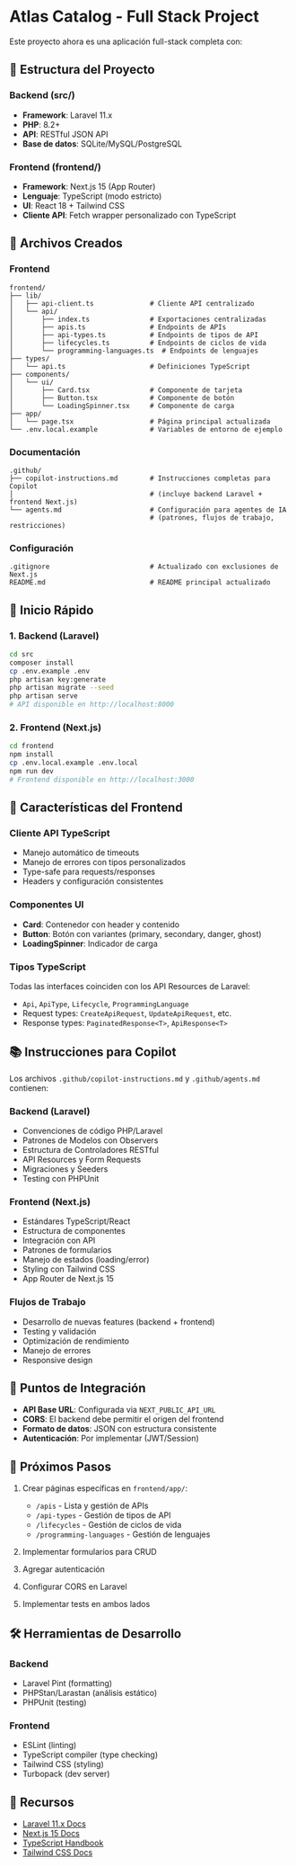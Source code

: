 # Atlas Catalog - Full Stack Project

Este proyecto ahora es una aplicación full-stack completa con:

## 🎯 Estructura del Proyecto

### Backend (src/)

-   **Framework**: Laravel 11.x
-   **PHP**: 8.2+
-   **API**: RESTful JSON API
-   **Base de datos**: SQLite/MySQL/PostgreSQL

### Frontend (frontend/)

-   **Framework**: Next.js 15 (App Router)
-   **Lenguaje**: TypeScript (modo estricto)
-   **UI**: React 18 + Tailwind CSS
-   **Cliente API**: Fetch wrapper personalizado con TypeScript

## 📁 Archivos Creados

### Frontend

```
frontend/
├── lib/
│   ├── api-client.ts              # Cliente API centralizado
│   └── api/
│       ├── index.ts               # Exportaciones centralizadas
│       ├── apis.ts                # Endpoints de APIs
│       ├── api-types.ts           # Endpoints de tipos de API
│       ├── lifecycles.ts          # Endpoints de ciclos de vida
│       └── programming-languages.ts  # Endpoints de lenguajes
├── types/
│   └── api.ts                     # Definiciones TypeScript
├── components/
│   └── ui/
│       ├── Card.tsx               # Componente de tarjeta
│       ├── Button.tsx             # Componente de botón
│       └── LoadingSpinner.tsx     # Componente de carga
├── app/
│   └── page.tsx                   # Página principal actualizada
└── .env.local.example             # Variables de entorno de ejemplo
```

### Documentación

```
.github/
├── copilot-instructions.md        # Instrucciones completas para Copilot
│                                  # (incluye backend Laravel + frontend Next.js)
└── agents.md                      # Configuración para agentes de IA
                                   # (patrones, flujos de trabajo, restricciones)
```

### Configuración

```
.gitignore                         # Actualizado con exclusiones de Next.js
README.md                          # README principal actualizado
```

## 🚀 Inicio Rápido

### 1. Backend (Laravel)

```bash
cd src
composer install
cp .env.example .env
php artisan key:generate
php artisan migrate --seed
php artisan serve
# API disponible en http://localhost:8000
```

### 2. Frontend (Next.js)

```bash
cd frontend
npm install
cp .env.local.example .env.local
npm run dev
# Frontend disponible en http://localhost:3000
```

## 🎨 Características del Frontend

### Cliente API TypeScript

-   Manejo automático de timeouts
-   Manejo de errores con tipos personalizados
-   Type-safe para requests/responses
-   Headers y configuración consistentes

### Componentes UI

-   **Card**: Contenedor con header y contenido
-   **Button**: Botón con variantes (primary, secondary, danger, ghost)
-   **LoadingSpinner**: Indicador de carga

### Tipos TypeScript

Todas las interfaces coinciden con los API Resources de Laravel:

-   `Api`, `ApiType`, `Lifecycle`, `ProgrammingLanguage`
-   Request types: `CreateApiRequest`, `UpdateApiRequest`, etc.
-   Response types: `PaginatedResponse<T>`, `ApiResponse<T>`

## 📚 Instrucciones para Copilot

Los archivos `.github/copilot-instructions.md` y `.github/agents.md` contienen:

### Backend (Laravel)

-   Convenciones de código PHP/Laravel
-   Patrones de Modelos con Observers
-   Estructura de Controladores RESTful
-   API Resources y Form Requests
-   Migraciones y Seeders
-   Testing con PHPUnit

### Frontend (Next.js)

-   Estándares TypeScript/React
-   Estructura de componentes
-   Integración con API
-   Patrones de formularios
-   Manejo de estados (loading/error)
-   Styling con Tailwind CSS
-   App Router de Next.js 15

### Flujos de Trabajo

-   Desarrollo de nuevas features (backend + frontend)
-   Testing y validación
-   Optimización de rendimiento
-   Manejo de errores
-   Responsive design

## 🔗 Puntos de Integración

-   **API Base URL**: Configurada via `NEXT_PUBLIC_API_URL`
-   **CORS**: El backend debe permitir el origen del frontend
-   **Formato de datos**: JSON con estructura consistente
-   **Autenticación**: Por implementar (JWT/Session)

## 📝 Próximos Pasos

1. Crear páginas específicas en `frontend/app/`:

    - `/apis` - Lista y gestión de APIs
    - `/api-types` - Gestión de tipos de API
    - `/lifecycles` - Gestión de ciclos de vida
    - `/programming-languages` - Gestión de lenguajes

2. Implementar formularios para CRUD
3. Agregar autenticación
4. Configurar CORS en Laravel
5. Implementar tests en ambos lados

## 🛠️ Herramientas de Desarrollo

### Backend

-   Laravel Pint (formatting)
-   PHPStan/Larastan (análisis estático)
-   PHPUnit (testing)

### Frontend

-   ESLint (linting)
-   TypeScript compiler (type checking)
-   Tailwind CSS (styling)
-   Turbopack (dev server)

## 📖 Recursos

-   [Laravel 11.x Docs](https://laravel.com/docs/11.x)
-   [Next.js 15 Docs](https://nextjs.org/docs)
-   [TypeScript Handbook](https://www.typescriptlang.org/docs/)
-   [Tailwind CSS Docs](https://tailwindcss.com/docs)
